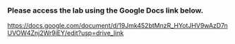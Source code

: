 ### Please access the lab using the Google Docs link below.
https://docs.google.com/document/d/19Jmk452btMnzR_HYotJHV9wAzD7nUVOW4Znj2Wr9iEY/edit?usp=drive_link
